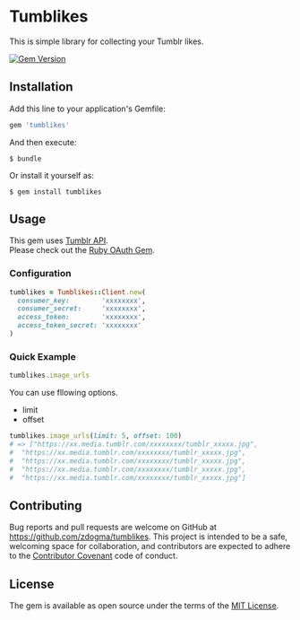 # Tumblikes

This is simple library for collecting your Tumblr likes.

[![Gem Version](https://badge.fury.io/rb/tumblikes.svg)](https://badge.fury.io/rb/tumblikes)

## Installation

Add this line to your application's Gemfile:

```ruby
gem 'tumblikes'
```

And then execute:

    $ bundle

Or install it yourself as:

    $ gem install tumblikes

## Usage

This gem uses [Tumblr API](https://www.tumblr.com/docs/en/api/v2).  
Please check out the [Ruby OAuth Gem](http://oauth.rubyforge.org/).

### Configuration


```ruby
tumblikes = Tumblikes::Client.new(
  consumer_key:        'xxxxxxxx',
  consumer_secret:     'xxxxxxxx',
  access_token:        'xxxxxxxx',
  access_token_secret: 'xxxxxxxx'
)
```

### Quick Example

```ruby
tumblikes.image_urls
```

You can use fllowing options.
* limit
* offset

```ruby
tumblikes.image_urls(limit: 5, offset: 100)
# => ["https://xx.media.tumblr.com/xxxxxxxx/tumblr_xxxxx.jpg",
#  "https://xx.media.tumblr.com/xxxxxxxx/tumblr_xxxxx.jpg",
#  "https://xx.media.tumblr.com/xxxxxxxx/tumblr_xxxxx.jpg",
#  "https://xx.media.tumblr.com/xxxxxxxx/tumblr_xxxxx.jpg",
#  "https://xx.media.tumblr.com/xxxxxxxx/tumblr_xxxxx.jpg"]
```

## Contributing

Bug reports and pull requests are welcome on GitHub at https://github.com/zdogma/tumblikes. This project is intended to be a safe, welcoming space for collaboration, and contributors are expected to adhere to the [Contributor Covenant](http://contributor-covenant.org) code of conduct.


## License

The gem is available as open source under the terms of the [MIT License](http://opensource.org/licenses/MIT).
